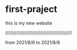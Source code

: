 # first-praject
this is my new website

//////////////////////////////////////////

from 2021/8/6 to 2021/8/8
